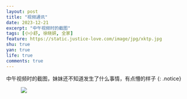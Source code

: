 ```yaml
---
layout: post
title: "视频通讯"
date: 2023-12-21
excerpt: "中午视频时的截图"
tags: [小小舒, 徐晓妍, 全家]
feature: https://static.justice-love.com/image/jpg/xktp.jpg
shu: true
yan: true
life: true
comments: true
---
```

中午视频时的截图，妹妹还不知道发生了什么事情，有点懵的样子
{: .notice}
<figure>
    <img src="{{ site.staticUrl }}/xiaoxiaoshu/image/shipinjietu.png" />
</figure>
